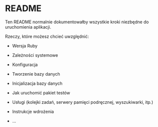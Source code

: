 # README

Ten README normalnie dokumentowałby wszystkie kroki niezbędne do uruchomienia
aplikacji.

Rzeczy, które możesz chcieć uwzględnić:

* Wersja Ruby

* Zależności systemowe

* Konfiguracja

* Tworzenie bazy danych

* Inicjalizacja bazy danych

* Jak uruchomić pakiet testów

* Usługi (kolejki zadań, serwery pamięci podręcznej, wyszukiwarki, itp.)

* Instrukcje wdrożenia

* ...